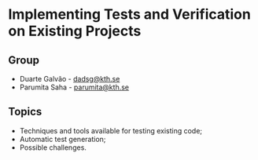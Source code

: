 # Implementing Tests and Verification on Existing Projects

## Group
- Duarte Galvão - dadsg@kth.se
- Parumita Saha - parumita@kth.se

## Topics
- Techniques and tools available for testing existing code;
- Automatic test generation;
- Possible challenges.
